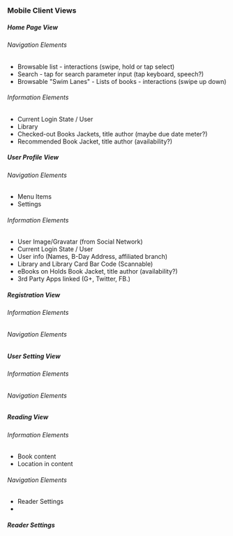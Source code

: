 ### Mobile Client Views

##### Home Page View

###### Navigation Elements

* Browsable list - interactions (swipe, hold or tap select)
* Search - tap for search parameter input (tap keyboard, speech?)
* Browsable "Swim Lanes" - Lists of books - interactions (swipe up down) 

###### Information Elements

* Current Login State / User
* Library
* Checked-out Books Jackets, title author (maybe due date meter?)
* Recommended Book Jacket, title author (availability?) 

##### User Profile View

###### Navigation Elements

* Menu Items
* Settings

###### Information Elements

* User Image/Gravatar (from Social Network)
* Current Login State / User
* User info (Names, B-Day Address, affiliated branch)
* Library and Library Card Bar Code (Scannable)
* eBooks on Holds Book Jacket, title author (availability?) 
* 3rd Party Apps linked (G+, Twitter, FB.) 

##### Registration View

###### Information Elements

###### Navigation Elements

##### User Setting View

###### Information Elements

###### Navigation Elements

##### Reading View

###### Information Elements

* Book content
* Location in content

###### Navigation Elements

* Reader Settings
* 

##### Reader Settings